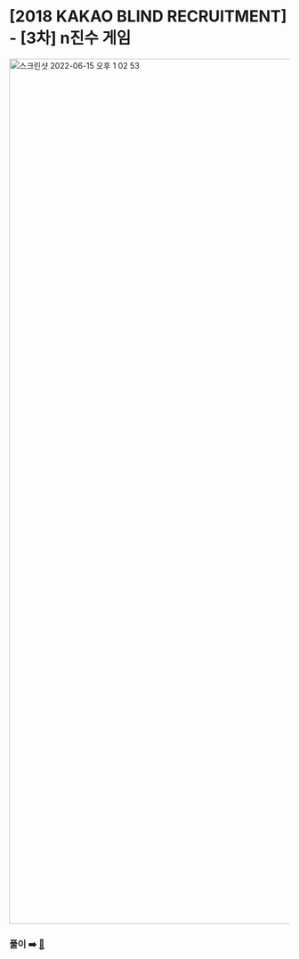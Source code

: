 # [2018 KAKAO BLIND RECRUITMENT] - [3차] n진수 게임

<img width="1552" alt="스크린샷 2022-06-15 오후 1 02 53" src="https://user-images.githubusercontent.com/45463495/173764722-918cffc7-7757-4a7a-9045-1f6f588ab9f4.png">

### 풀이 ➡️ [🔗](https://seongho96.tistory.com/81)